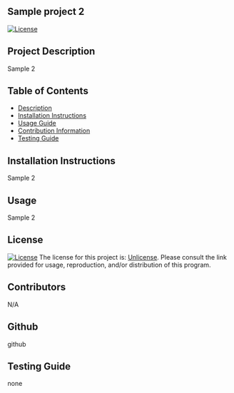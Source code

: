 ## Sample project 2
  [![License](https://img.shields.io/badge/License-Unlicense-lightgrey)](https://unlicense.org/)
  ## Project Description
  Sample 2
  ## Table of Contents
  - [Description](#description)
  - [Installation Instructions](#installation)
  - [Usage Guide](#usage)
  - [Contribution Information](#contribution)
  - [Testing Guide](#testing)
  ## Installation Instructions
  Sample 2
  ## Usage
  Sample 2
  
  ## License
  [![License](https://img.shields.io/badge/License-Unlicense-lightgrey)](https://unlicense.org/)
  The license for this project is: [Unlicense](https://unlicense.org/). Please consult the link provided for usage, reproduction, and/or distribution of this program.
  ## Contributors
  N/A
  ## Github
  github
  ## Testing Guide
  none